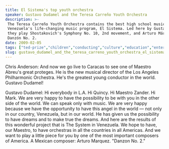 ```yaml
---
title: El Sistema's top youth orchestra
speaker: Gustavo Dudamel and the Teresa Carreño Youth Orchestra
description: >-
 The Teresa Carreño Youth Orchestra contains the best high school musicians from
 Venezuela's life-changing music program, El Sistema. Led here by Gustavo Dudamel,
 they play Shostakovich's Symphony No. 10, 2nd movement, and Arturo Márquez'
 Danzón No. 2.
date: 2009-02-05
tags: ["ted-prize","children","conducting","culture","education","entertainment","music","performance","live-music"]
slug: gustavo_dudamel_and_the_teresa_carreno_youth_orchestra_el_sistema_s_top_youth_orchestra
---
```


Chris Anderson: And now we go live to Caracas to see one of Maestro Abreu's great
proteges. He is the new musical director of the Los Angeles Philharmonic Orchestra. He's
the greatest young conductor in the world. Gustavo Dudamel! 

Gustavo Dudamel: Hi everybody in L.A. Hi Quincy. Hi Maestro Zander. Hi Mark. We are
very happy to have the possibility to be with you in the other side of the world. We can
speak only with music. We are very happy because we have the opportunity to have this
angel in the world — not only in our country, Venezuela, but in our world. He has given
us the possibility to have dreams and to make true the dreams. And here are the results
of this wonderful project that is The System in Venezuela. We hope to have, our Maestro,
 to have orchestras in all the countries in all Americas. And we want to play a little
piece for you by one of the most important composers of America. A Mexican composer:
Arturo Marquez. "Danzon No. 2." 

<!--
ad_duration=3.33
event="TED2009"
external_start_time=0
intro_duration=11.82
is_subtitle_required="False"
is_talk_featured="True"
language="en"
language_swap="False"
native_language="en"
number_of_related_talks=6
number_of_speakers=1
number_of_subtitled_videos=29
number_of_tags=9
number_of_talk_download_languages=30
number_of_talk_more_resources=0
number_of_talk_recommendations=0
number_of_talks_take_actions=0
post_ad_duration=0.83
published_timestamp="2009-02-18 18:00:00"
recording_date="2009-02-05"
speaker_description="Ensemble"
speaker_is_published=1
speaker_name="Gustavo Dudamel and the Teresa Carreño Youth Orchestra"
talk_name="El Sistema's top youth orchestra"
talks_tags=["ted-prize","children","conducting","culture","education","entertainment","music","performance","live-music"]
url_photo_speaker="https://pe.tedcdn.com/images/ted/72992_254x191.jpg"
url_photo_talk="https://pe.tedcdn.com/images/ted/72984_800x600.jpg"
url_webpage="https://www.ted.com/talks/gustavo_dudamel_and_the_teresa_carreno_youth_orchestra_el_sistema_s_top_youth_orchestra"
video_type_name="TED Stage Talk"
-->